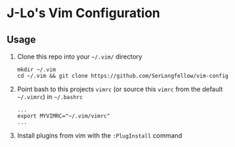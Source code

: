 # J-Lo's Vim Configuration
## Usage
1. Clone this repo into your `~/.vim/` directory
    ```
    mkdir ~/.vim
    cd ~/.vim && git clone https://github.com/SerLongfellow/vim-config
    ```
1. Point bash to this projects `vimrc` (or source this `vimrc` from the default `~/.vimrc`) in `~/.bashrc`
    ```
    ...
    export MYVIMRC="~/.vim/vimrc"
    ...
    ```
1. Install plugins from vim with the `:PlugInstall` command
